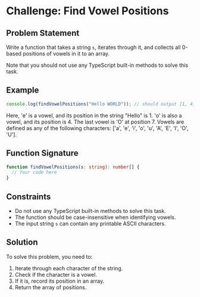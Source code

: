 # Challenge: Find Vowel Positions

## Problem Statement

Write a function that takes a string `s`, iterates through it, and collects all 0-based positions of vowels in it to an array.

Note that you should not use any TypeScript built-in methods to solve this task.

## Example

```javascript
console.log(findVowelPositions("Hello WORLD")); // should output [1, 4, 7]
```

Here, 'e' is a vowel, and its position in the string "Hello" is 1. 'o' is also a vowel, and its position is 4. The last vowel is 'O' at position 7. Vowels are defined as any of the following characters: ['a', 'e', 'i', 'o', 'u', 'A', 'E', 'I', 'O', 'U'].

## Function Signature

```typescript
function findVowelPositions(s: string): number[] {
  // Your code here
}
```

## Constraints

- Do not use any TypeScript built-in methods to solve this task.
- The function should be case-insensitive when identifying vowels.
- The input string `s` can contain any printable ASCII characters.

## Solution

To solve this problem, you need to:

1. Iterate through each character of the string.
2. Check if the character is a vowel.
3. If it is, record its position in an array.
4. Return the array of positions.
